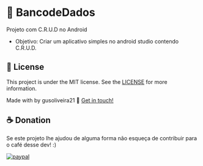 # 💾 BancodeDados
Projeto com C.R.U.D no Android 

- Objetivo: Criar um aplicativo simples no android studio contendo C.R.U.D.


## :memo: License

This project is under the MIT license. See the [LICENSE](https://github.com/gusoliveira21/Game-Unity/blob/master/LICENSE) for more information.

Made with by gusoliveira21 :wave: [Get in touch!](https://www.linkedin.com/in/gustavo-dami%C3%A3o-magina-de-oliveira-492b0015b/)



## ☕ Donation

Se este projeto lhe ajudou de alguma forma não esqueça de contribuir para o café desse dev! :)

[![paypal](https://www.paypalobjects.com/en_US/i/btn/btn_donateCC_LG.gif)](https://www.paypal.com/cgi-bin/webscr?cmd=_s-xclick&hosted_button_id=P87GHQLSDSJU2&source=url)
